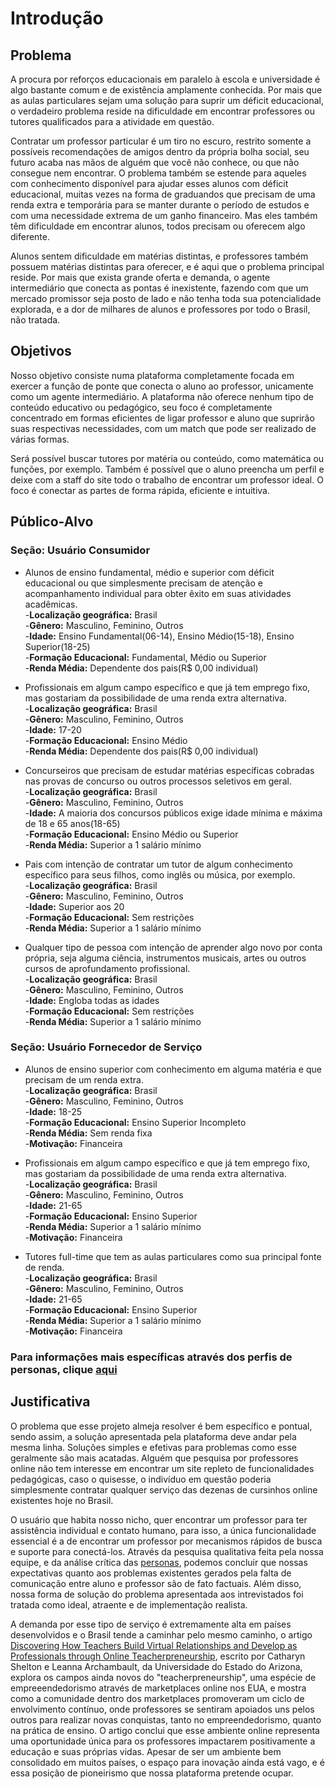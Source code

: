 # Introdução

## Problema
A procura por reforços educacionais em paralelo à escola e universidade é algo bastante comum e de existência amplamente conhecida. Por mais que as aulas particulares sejam uma solução para suprir um déficit educacional, o verdadeiro problema reside na dificuldade em encontrar professores ou tutores qualificados para a atividade em questão. 

Contratar um professor particular é um tiro no escuro, restrito somente a possíveis recomendações de amigos dentro da própria bolha social, seu futuro acaba nas mãos de alguém que você não conhece, ou que não consegue nem encontrar. O problema também se estende para aqueles com conhecimento disponível para ajudar esses alunos com déficit educacional, muitas vezes  na forma de graduandos que precisam de uma renda extra e temporária para se manter durante o período de estudos e com uma necessidade extrema de um ganho financeiro. Mas eles também têm dificuldade em encontrar alunos, todos precisam ou oferecem algo diferente. 

Alunos sentem dificuldade em matérias distintas, e professores também possuem matérias distintas para oferecer, e é aqui que o problema principal reside. Por mais que exista grande oferta e demanda, o agente intermediário que conecta as pontas é inexistente, fazendo com que um mercado promissor seja posto de lado e não tenha toda sua potencialidade explorada, e a dor de milhares de alunos e professores por todo o Brasil, não tratada.


## Objetivos 

Nosso objetivo consiste numa plataforma completamente focada em exercer a função de ponte que conecta o aluno ao professor, unicamente como um agente intermediário.
A plataforma não oferece nenhum tipo de conteúdo educativo ou pedagógico, seu foco é completamente concentrado em formas eficientes de ligar professor e aluno que suprirão suas respectivas necessidades, com um match que pode ser realizado de várias formas.

Será possível buscar tutores por matéria ou conteúdo, como matemática ou funções, por exemplo. Também é possível que o aluno preencha um perfil e deixe com a staff do site todo o trabalho de encontrar um professor ideal. O foco é conectar as partes de forma rápida, eficiente e intuitiva.


## Público-Alvo
### **Seção: Usuário Consumidor**
 * Alunos de ensino fundamental, médio e superior com déficit educacional ou que simplesmente  precisam de atenção e acompanhamento individual para obter êxito em suas atividades acadêmicas.\
  -**Localização geográfica:** Brasil\
  -**Gênero:** Masculino, Feminino, Outros\
  -**Idade:** Ensino Fundamental(06-14), Ensino Médio(15-18), Ensino Superior(18-25)\
  -**Formação Educacional:** Fundamental, Médio ou Superior\
  -**Renda Média:** Dependente dos pais(R$ 0,00 individual)
  
 * Profissionais em algum campo específico e que já tem emprego fixo, mas gostariam da possibilidade de uma renda extra alternativa.\
  -**Localização geográfica:** Brasil\
  -**Gênero:** Masculino, Feminino, Outros\
  -**Idade:** 17-20\
  -**Formação Educacional:** Ensino Médio \
  -**Renda Média:** Dependente dos pais(R$ 0,00 individual)
  
 * Concurseiros que precisam de estudar matérias específicas cobradas nas provas de concurso ou outros processos seletivos em geral.\
  -**Localização geográfica:** Brasil\
  -**Gênero:** Masculino, Feminino, Outros\
  -**Idade:**  A maioria dos concursos públicos exige idade mínima e máxima de 18 e 65 anos(18-65)\
  -**Formação Educacional:** Ensino Médio ou Superior\
  -**Renda Média:**  Superior a 1 salário mínimo
  
 * Pais com intenção de contratar um tutor de algum conhecimento específico para seus filhos, como inglês ou música, por exemplo.\
  -**Localização geográfica:** Brasil\
  -**Gênero:** Masculino, Feminino, Outros\
  -**Idade:** Superior aos 20\
  -**Formação Educacional:** Sem restrições\
  -**Renda Média:**  Superior a 1 salário mínimo
  
 * Qualquer tipo de pessoa com intenção de aprender algo novo por conta própria, seja alguma ciência, instrumentos musicais, artes ou outros cursos de aprofundamento profissional.\
  -**Localização geográfica:** Brasil\
  -**Gênero:** Masculino, Feminino, Outros\
  -**Idade:** Engloba todas as idades\
  -**Formação Educacional:** Sem restrições\
  -**Renda Média:** Superior a 1 salário mínimo
  
### **Seção: Usuário Fornecedor de Serviço**
 * Alunos de ensino superior com conhecimento em alguma matéria e que precisam de um renda extra.\
  -**Localização geográfica:** Brasil\
  -**Gênero:** Masculino, Feminino, Outros\
  -**Idade:** 18-25\
  -**Formação Educacional:** Ensino Superior Incompleto\
  -**Renda Média:** Sem renda fixa\
  -**Motivação:** Financeira
  
 * Profissionais em algum campo específico e que já tem emprego fixo, mas gostariam da possibilidade de uma renda extra alternativa.\
  -**Localização geográfica:** Brasil\
  -**Gênero:** Masculino, Feminino, Outros\
  -**Idade:** 21-65\
  -**Formação Educacional:** Ensino Superior\
  -**Renda Média:** Superior a 1 salário mínimo\
  -**Motivação:** Financeira
  
 * Tutores full-time que tem as aulas particulares como sua principal fonte de renda.\
  -**Localização geográfica:** Brasil\
  -**Gênero:** Masculino, Feminino, Outros\
  -**Idade:** 21-65\
  -**Formação Educacional:** Ensino Superior\
  -**Renda Média:** Superior a 1 salário mínimo\
  -**Motivação:** Financeira

### Para informações mais específicas através dos perfis de personas, clique [aqui](https://github.com/ICEI-PUC-Minas-PPLCC-TI/tiaw-ppl-cc-m-20212-aulas-particulares-2/blob/master/Documentacao/01-DesignThinking/03-PersonasMapaEmpatia.md)

## Justificativa

O problema que esse projeto almeja resolver é bem específico e pontual, sendo assim, a solução apresentada pela plataforma deve andar pela mesma linha. Soluções simples e efetivas para problemas como esse geralmente são mais acatadas. Alguém que pesquisa por professores online não tem interesse em encontrar um site repleto de funcionalidades pedagógicas, caso o quisesse, o indivíduo em questão poderia simplesmente contratar qualquer serviço das dezenas de cursinhos online existentes hoje no Brasil.

O usuário que habita nosso nicho, quer encontrar um professor para ter assistência individual e contato humano, para isso, a única funcionalidade essencial é a de encontrar um professor por mecanismos rápidos de busca e suporte para conectá-los. Através da pesquisa qualitativa feita pela nossa equipe, e da análise crítica das [personas](https://github.com/ICEI-PUC-Minas-PPLCC-TI/tiaw-ppl-cc-m-20212-aulas-particulares-2/blob/master/Documentacao/01-DesignThinking/03-PersonasMapaEmpatia.md), podemos concluir que nossas expectativas quanto aos problemas existentes gerados pela falta de comunicação entre aluno e professor são de fato factuais. Além disso, nossa forma de solução do problema apresentada aos intrevistados foi tratada como ideal, atraente e de implementação realista.

A demanda por esse tipo de serviço é extremamente alta em países desenvolvidos e o Brasil tende a caminhar pelo mesmo caminho, o artigo [Discovering How Teachers Build Virtual Relationships and Develop as Professionals through Online Teacherpreneurship](https://www.learntechlib.org/p/178250/), escrito por Catharyn Shelton e Leanna Archambault, da Universidade do Estado do Arizona, explora os campos ainda novos do "teacherpreneurship", uma espécie de empreeendedorismo através de marketplaces online nos EUA, e mostra como a comunidade dentro dos marketplaces promoveram um ciclo de envolvimento contínuo, onde professores se sentiram  apoiados uns pelos outros para realizar novas conquistas, tanto no empreendedorismo, quanto na prática de ensino. O artigo conclui que esse ambiente online representa uma oportunidade única para os professores impactarem positivamente a educação e suas próprias vidas. Apesar de ser um ambiente bem consolidado em muitos países, o espaço para inovação ainda está vago, e é essa posição de pioneirismo que nossa plataforma pretende ocupar.

